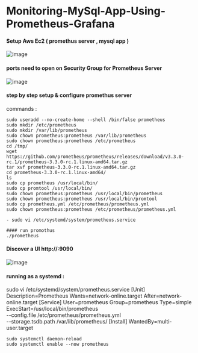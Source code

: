 # Monitoring-MySql-App-Using-Prometheus-Grafana

#### Setup Aws Ec2 ( promethus server , mysql app ) 
![image](https://github.com/user-attachments/assets/7a21591d-dfc1-4819-9385-00dffe76b774)

#### ports need to open on Security Group for Prometheus Server
![image](https://github.com/user-attachments/assets/494ed113-9791-4b55-b2db-9864f5132f11)

#### step by step setup & configure promethus server 
commands :
```
sudo useradd --no-create-home --shell /bin/false prometheus
sudo mkdir /etc/prometheus
sudo mkdir /var/lib/prometheus
sudo chown prometheus:prometheus /var/lib/prometheus
sudo chown prometheus:prometheus /etc/prometheus
cd /tmp/
wget https://github.com/prometheus/prometheus/releases/download/v3.3.0-rc.1/prometheus-3.3.0-rc.1.linux-amd64.tar.gz
tar xvf prometheus-3.3.0-rc.1.linux-amd64.tar.gz
cd prometheus-3.3.0-rc.1.linux-amd64/
ls
sudo cp prometheus /usr/local/bin/
sudo cp promtool /usr/local/bin/
sudo chown prometheus:prometheus /usr/local/bin/prometheus
sudo chown prometheus:prometheus /usr/local/bin/promtool
sudo cp prometheus.yml /etc/prometheus/prometheus.yml
sudo chown prometheus:prometheus /etc/prometheus/prometheus.yml

- sudo vi /etc/systemd/system/prometheus.service

#### run promothus 
./prometheus 
```
#### Discover a UI  http://<ec2-public-ip>:9090
![image](https://github.com/user-attachments/assets/5ab7d970-dc33-4c33-97e0-6cbb45ec7b3f)


#### running as a systemd :
sudo vi /etc/systemd/system/prometheus.service
[Unit]
Description=Prometheus
Wants=network-online.target
After=network-online.target
[Service]
User=prometheus
Group=prometheus
Type=simple
ExecStart=/usr/local/bin/prometheus \
--config.file /etc/prometheus/prometheus.yml \
--storage.tsdb.path /var/lib/prometheus/ 
[Install]
WantedBy=multi-user.target
```
sudo systemctl daemon-reload
sudo systemctl enable --now prometheus
```
